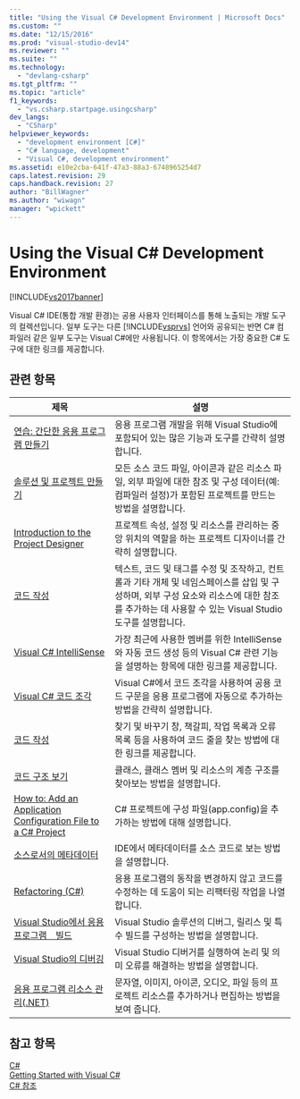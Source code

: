 ```yaml
---
title: "Using the Visual C# Development Environment | Microsoft Docs"
ms.custom: ""
ms.date: "12/15/2016"
ms.prod: "visual-studio-dev14"
ms.reviewer: ""
ms.suite: ""
ms.technology: 
  - "devlang-csharp"
ms.tgt_pltfrm: ""
ms.topic: "article"
f1_keywords: 
  - "vs.csharp.startpage.usingcsharp"
dev_langs: 
  - "CSharp"
helpviewer_keywords: 
  - "development environment [C#]"
  - "C# language, development"
  - "Visual C#, development environment"
ms.assetid: e10e2cba-641f-47a3-88a3-6748965254d7
caps.latest.revision: 29
caps.handback.revision: 27
author: "BillWagner"
ms.author: "wiwagn"
manager: "wpickett"
---
```

# Using the Visual C# Development Environment
[!INCLUDE[vs2017banner](../code-quality/includes/vs2017banner.md)]

Visual C\# IDE\(통합 개발 환경\)는 공용 사용자 인터페이스를 통해 노출되는 개발 도구의 컬렉션입니다.  일부 도구는 다른 [!INCLUDE[vsprvs](../code-quality/includes/vsprvs_md.md)] 언어와 공유되는 반면 C\# 컴파일러 같은 일부 도구는 Visual C\#에만 사용됩니다.  이 항목에서는 가장 중요한 C\# 도구에 대한 링크를 제공합니다.  
  
## 관련 항목  
  
|제목|설명|  
|--------|--------|  
|[연습: 간단한 응용 프로그램 만들기](../ide/walkthrough-create-a-simple-application-with-visual-csharp-or-visual-basic.md)|응용 프로그램 개발을 위해 Visual Studio에 포함되어 있는 많은 기능과 도구를 간략히 설명합니다.|  
|[솔루션 및 프로젝트 만들기](../ide/creating-solutions-and-projects.md)|모든 소스 코드 파일, 아이콘과 같은 리소스 파일, 외부 파일에 대한 참조 및 구성 데이터\(예: 컴파일러 설정\)가 포함된 프로젝트를 만드는 방법을 설명합니다.|  
|[Introduction to the Project Designer](http://msdn.microsoft.com/ko-kr/898dd854-c98d-430c-ba1b-a913ce3c73d7)|프로젝트 속성, 설정 및 리소스를 관리하는 중앙 위치의 역할을 하는 프로젝트 디자이너를 간략히 설명합니다.|  
|[코드 작성](../ide/writing-code-in-the-code-and-text-editor.md)|텍스트, 코드 및 태그를 수정 및 조작하고, 컨트롤과 기타 개체 및 네임스페이스를 삽입 및 구성하며, 외부 구성 요소와 리소스에 대한 참조를 추가하는 데 사용할 수 있는 Visual Studio 도구를 설명합니다.|  
|[Visual C\# IntelliSense](../ide/visual-csharp-intellisense.md)|가장 최근에 사용한 멤버를 위한 IntelliSense와 자동 코드 생성 등의 Visual C\# 관련 기능을 설명하는 항목에 대한 링크를 제공합니다.|  
|[Visual C\# 코드 조각](../ide/visual-csharp-code-snippets.md)|Visual C\#에서 코드 조각을 사용하여 공용 코드 구문을 응용 프로그램에 자동으로 추가하는 방법을 간략히 설명합니다.|  
|[코드 작성](../ide/writing-code-in-the-code-and-text-editor.md)|찾기 및 바꾸기 창, 책갈피, 작업 목록과 오류 목록 등을 사용하여 코드 줄을 찾는 방법에 대한 링크를 제공합니다.|  
|[코드 구조 보기](../ide/viewing-the-structure-of-code.md)|클래스, 클래스 멤버 및 리소스의 계층 구조를 찾아보는 방법을 설명합니다.|  
|[How to: Add an Application Configuration File to a C\# Project](../csharp-ide/how-to-add-an-application-configuration-file-to-a-csharp-project.md)|C\# 프로젝트에 구성 파일\(app.config\)을 추가하는 방법에 대해 설명합니다.|  
|[소스로서의 메타데이터](../csharp-ide/metadata-as-source.md)|IDE에서 메타데이터를 소스 코드로 보는 방법을 설명합니다.|  
|[Refactoring \(C\#\)](../csharp-ide/refactoring-csharp.md)|응용 프로그램의 동작을 변경하지 않고 코드를 수정하는 데 도움이 되는 리팩터링 작업을 나열합니다.|  
|[Visual Studio에서 응용 프로그램　빌드](../ide/compiling-and-building-in-visual-studio.md)|Visual Studio 솔루션의 디버그, 릴리스 및 특수 빌드를 구성하는 방법을 설명합니다.|  
|[Visual Studio의 디버깅](../debugger/debugging-in-visual-studio.md)|Visual Studio 디버거를 실행하여 논리 및 의미 오류를 해결하는 방법을 설명합니다.|  
|[응용 프로그램 리소스 관리\(.NET\)](../ide/managing-application-resources-dotnet.md)|문자열, 이미지, 아이콘, 오디오, 파일 등의 프로젝트 리소스를 추가하거나 편집하는 방법을 보여 줍니다.|  
  
## 참고 항목  
 [C\#](/dotnet/csharp/csharp)   
 [Getting Started with Visual C\#](/dotnet/csharp/getting-started/getting-started-with-csharp)   
 [C\# 참조](/dotnet/csharp/language-reference/index)